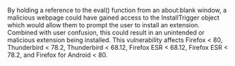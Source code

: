 By holding a reference to the eval() function from an about:blank window, a malicious webpage could have gained access to the InstallTrigger object which would allow them to prompt the user to install an extension. Combined with user confusion, this could result in an unintended or malicious extension being installed. This vulnerability affects Firefox < 80, Thunderbird < 78.2, Thunderbird < 68.12, Firefox ESR < 68.12, Firefox ESR < 78.2, and Firefox for Android < 80.